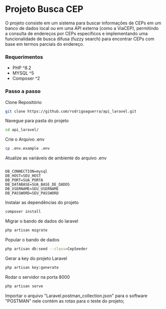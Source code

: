 # Projeto Busca CEP
O projeto consiste em um sistema para buscar informações de CEPs em um banco de dados local ou em uma API externa (como a ViaCEP), permitindo a consulta de endereços por CEPs específicos e implementando uma funcionalidade de busca difusa (fuzzy search) para encontrar CEPs com base em termos parciais do endereço.

### Requerimentos 
- PHP ^8.2
- MYSQL ^5
- Composer ^2

### Passo a passo
Clone Repositório
```sh
git clone https://github.com/rodrigoaguerra/api_laravel.git
```

Navegue para pasta do projeto

```sh
cd api_laravel/
```

Crie o Arquivo .env
```sh
cp .env.example .env
```

Atualize as variáveis de ambiente do arquivo .env
```dosini

DB_CONNECTION=mysql
DB_HOST=SEU_HOST
DB_PORT=SUA_PORTA
DB_DATABASE=SUA_BASE_DE_DADOS
DB_USERNAME=SEU_USERNAME
DB_PASSWORD=SEU_PASSWORD

```

Instalar as dependências do projeto
```sh
composer install
```

Migrar o bando de dados do laravel
```sh
php artisan migrate
```

Popular o bando de dados
```sh
php artisan db:seed --class=CepSeeder
```

Gerar a key do projeto Laravel
```sh
php artisan key:generate
```

Rodar o servidor na porta 8000
```sh
php artisan serve
```

Importar o arquivo "Laravel.postman_collection.json" para o software "POSTMAN"
nele contém as rotas para o teste do projeto;
